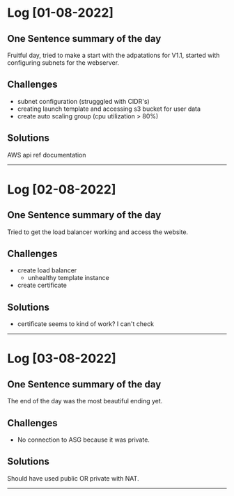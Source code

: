 # Log [01-08-2022]

## One Sentence summary of the day
Fruitful day, tried to make a start with the adpatations for V1.1, started with configuring subnets for the webserver.

## Challenges
- subnet configuration (strugggled with CIDR's)
- creating launch template and accessing s3 bucket for user data
- create auto scaling group (cpu utilization > 80%)

## Solutions
AWS api ref documentation

____

# Log [02-08-2022]

## One Sentence summary of the day
Tried to get the load balancer working and access the website.

## Challenges
- create load balancer
  - unhealthy template instance
- create certificate

## Solutions
- certificate seems to kind of work? I can't check 

____

# Log [03-08-2022]

## One Sentence summary of the day
The end of the day was the most beautiful ending yet.

## Challenges
- No connection to ASG because it was private. 

## Solutions
Should have used public OR private with NAT. 
____

